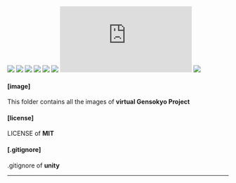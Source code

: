 [![](https://img.shields.io/appveyor/ci/gruntjs/grunt)](https://github.com/Sky0718/virtualGensokyoProject/)
[![](https://img.shields.io/bower/l/bootstrap)](https://github.com/Sky0718/virtualGensokyoProject/)
[![](https://img.shields.io/vaadin-directory/rating-count/vaadinvaadin-grid)](https://github.com/Sky0718/virtualGensokyoProject/)
[![](https://img.shields.io/ubuntu/v/ubuntu-wallpapers/bionic)](https://github.com/Sky0718/virtualGensokyoProject/)
[![](https://img.shields.io/nodeping/status/jkiwn052-ntpp-4lbb-8d45-ihew6d9ucoei?down_color=lightgrey&down_message=online&up_color=green&up_message=online)](https://github.com/Sky0718/virtualGensokyoProject/)
[![](https://img.shields.io/cii/level/1)](https://github.com/Sky0718/virtualGensokyoProject/)
[![](https://img.shields.io/gitter/room/nwjs/nw.js)](https://github.com/Sky0718/virtualGensokyoProject/)
[![](https://img.shields.io/npm/v/@cycle/core)](https://github.com/Sky0718/virtualGensokyoProject/)

#### [image] ####
This folder contains all the images of **virtual Gensokyo Project**  

#### [license] ####
LICENSE of **MIT**  

#### [.gitignore] ####
.gitignore of **unity**  

* * *
